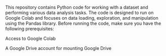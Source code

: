 This repository contains Python code for working with a dataset and performing various data analysis tasks. The code is designed to run on Google Colab and focuses on data loading, exploration, and manipulation using the Pandas library.
Before running the code, make sure you have the following prerequisites:

Access to Google Colab

A Google Drive account for mounting Google Drive
